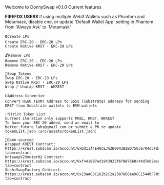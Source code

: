 Welcome to DonnySwap v0.1.0
Current features

**FIREFOX USERS**
If using multiple Web3 Wallets such as Phantom and Metamask, disable one, or update
'Default Wallet App' setting in Phantom from 'Always Ask' to 'Metamask'

    🔒Create LPs
    Create ERC-20 - ERC-20 LPs
    Create Native KRST - ERC-20 LPs

    🔓Remove LPs
    Remove ERC-20 - ERC-20 LPs
    Remove Native KRST - ERC-20 LPs

    🔁Swap Tokens
    Swap ERC-20 - ERC-20 LPs
    Swap Native KRST - ERC-20 LPs
    Wrap / Unwrap KRST - WKREST

    ⛓Address Converter
    Convert H160 (EVM) Address to SS58 (Substrate) address for sending KRST from Substrate wallets to EVM wallets

    ✅Strict Token List
    Current iteration only supports MRBL, KRST, WKREST
    To have your ERC-20 added, send an email to 
    better.future.labs@gmail.com or submit a PR to update
    tokenList.json (src/assets/tokenList.json)
    
    📖Open-sourced
    Wrapped KREST Contract: https://krest.subscan.io/account/0xDd11f4E48CE3A2B9043B2B0758ce704d3Fd191dc?tab=contract
    UniswapV2Router02 Contract: https://krest.subscan.io/account/0xf441807ed1943925f6f887660c44d7eb2ecc17c2?tab=contract
    SushiSwapFactory Contract: https://krest.subscan.io/account/0x23aAC8C182b2C2a2387868ee98C1544bF705c097?tab=contract